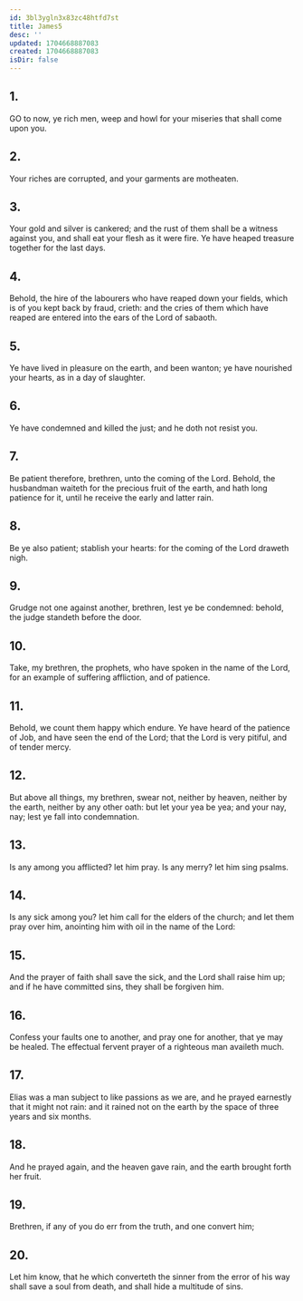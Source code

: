 ```yaml
---
id: 3bl3ygln3x83zc48htfd7st
title: James5
desc: ''
updated: 1704668887083
created: 1704668887083
isDir: false
---
```

## 1.
GO to now, ye rich men, weep and howl for your miseries that shall come upon you.
## 2.
Your riches are corrupted, and your garments are motheaten.
## 3.
Your gold and silver is cankered; and the rust of them shall be a witness against you, and shall eat your flesh as it were fire. Ye have heaped treasure together for the last days.
## 4.
Behold, the hire of the labourers who have reaped down your fields, which is of you kept back by fraud, crieth: and the cries of them which have reaped are entered into the ears of the Lord of sabaoth.
## 5.
Ye have lived in pleasure on the earth, and been wanton; ye have nourished your hearts, as in a day of slaughter.
## 6.
Ye have condemned and killed the just; and he doth not resist you.
## 7.
Be patient therefore, brethren, unto the coming of the Lord. Behold, the husbandman waiteth for the precious fruit of the earth, and hath long patience for it, until he receive the early and latter rain.
## 8.
Be ye also patient; stablish your hearts: for the coming of the Lord draweth nigh.
## 9.
Grudge not one against another, brethren, lest ye be condemned: behold, the judge standeth before the door.
## 10.
Take, my brethren, the prophets, who have spoken in the name of the Lord, for an example of suffering affliction, and of patience.
## 11.
Behold, we count them happy which endure. Ye have heard of the patience of Job, and have seen the end of the Lord; that the Lord is very pitiful, and of tender mercy.
## 12.
But above all things, my brethren, swear not, neither by heaven, neither by the earth, neither by any other oath: but let your yea be yea; and your nay, nay; lest ye fall into condemnation.
## 13.
Is any among you afflicted? let him pray. Is any merry? let him sing psalms.
## 14.
Is any sick among you? let him call for the elders of the church; and let them pray over him, anointing him with oil in the name of the Lord:
## 15.
And the prayer of faith shall save the sick, and the Lord shall raise him up; and if he have committed sins, they shall be forgiven him.
## 16.
Confess your faults one to another, and pray one for another, that ye may be healed. The effectual fervent prayer of a righteous man availeth much.
## 17.
Elias was a man subject to like passions as we are, and he prayed earnestly that it might not rain: and it rained not on the earth by the space of three years and six months.
## 18.
And he prayed again, and the heaven gave rain, and the earth brought forth her fruit.
## 19.
Brethren, if any of you do err from the truth, and one convert him;
## 20.
Let him know, that he which converteth the sinner from the error of his way shall save a soul from death, and shall hide a multitude of sins.
